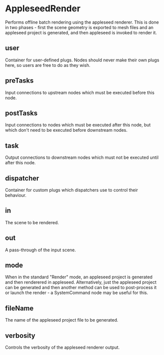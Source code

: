# AppleseedRender

Performs offline batch rendering using the
appleseed renderer. This is done in two phases -
first the scene geometry is exported to mesh files and an appleseed project
is generated, and then appleseed is invoked to render it.

## user 

 Container for user-defined plugs. Nodes
should never make their own plugs here,
so users are free to do as they wish. 

## preTasks 

 Input connections to upstream nodes which must be
executed before this node. 

## postTasks 

 Input connections to nodes which must be
executed after this node, but which don't
need to be executed before downstream nodes. 

## task 

 Output connections to downstream nodes which must
not be executed until after this node. 

## dispatcher 

 Container for custom plugs which dispatchers use to
control their behaviour. 

## in 

 The scene to be rendered. 

## out 

 A pass-through of the input scene. 

## mode 

 When in the standard "Render" mode, an appleseed project
is generated and then renderered in appleseed.
Alternatively, just the appleseed project can be generated
and then another method can be used to post-process
it or launch the render - a SystemCommand node may
be useful for this. 

## fileName 

 The name of the appleseed project file to be generated. 

## verbosity 

 Controls the verbosity of the appleseed renderer output. 

